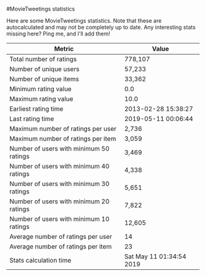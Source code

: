 #MovieTweetings statistics

Here are some MovieTweetings statistics. Note that these are autocalculated and may not be completely up to date. Any interesting stats missing here? Ping me, and I'll add them!

Metric | Value
--- | ---
Total number of ratings                 | 778,107
Number of unique users                  | 57,233
Number of unique items                  | 33,362
Minimum rating value                    | 0.0
Maximum rating value                    | 10.0
Earliest rating time                    | 2013-02-28 15:38:27
Last rating time                        | 2019-05-11 00:06:44
Maximum number of ratings per user      | 2,736
Maximum number of ratings per item      | 3,059
Number of users with minimum 50 ratings | 3,469
Number of users with minimum 40 ratings | 4,338
Number of users with minimum 30 ratings | 5,651
Number of users with minimum 20 ratings | 7,822
Number of users with minimum 10 ratings | 12,605
Average number of ratings per user      | 14
Average number of ratings per item      | 23
Stats calculation time                  | Sat May 11 01:34:54 2019

